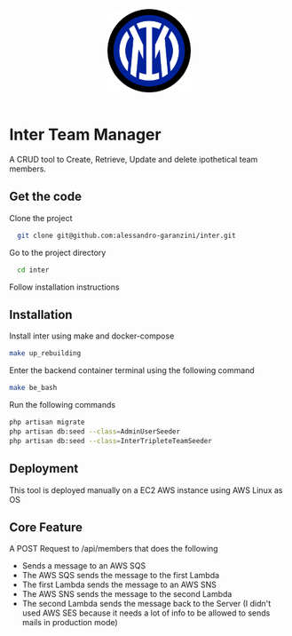<div align="center">
    <img src="frontend/src/public/logo.png" width="150" height="150">
</div>

<br>

# Inter Team Manager

A CRUD tool to Create, Retrieve, Update and delete ipothetical team members.


## Get the code

Clone the project

```bash
  git clone git@github.com:alessandro-garanzini/inter.git
```

Go to the project directory

```bash
  cd inter
```

Follow installation instructions


## Installation

Install inter using make and docker-compose

```bash
make up_rebuilding
```
    
Enter the backend container terminal using the following command
```bash
make be_bash
```

Run the following commands
```bash
php artisan migrate
php artisan db:seed --class=AdminUserSeeder
php artisan db:seed --class=InterTripleteTeamSeeder
```


## Deployment

This tool is deployed manually on a EC2 AWS instance using AWS Linux as OS


## Core Feature
A POST Request to /api/members that does the following

- Sends a message to an AWS SQS
- The AWS SQS sends the message to the first Lambda
- The first Lambda sends the message to an AWS SNS
- The AWS SNS sends the message to the second Lambda
- The second Lambda sends the message back to the Server (I didn't used AWS SES because it needs a lot of info to be allowed to sends mails in production mode)

